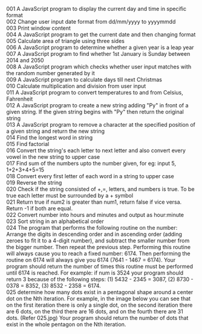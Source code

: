 001 A JavaScript program to display the current day and time in specific format <br/>
002 Change user input date format from dd/mm/yyyy to yyyymmdd <br/>
003 Print window content <br/>
004 A JavaScript program to get the current date and then changing format <br/>
005 Calculate area of triangle using three sides <br/>
006 A JavaScript program to determine whether a given year is a leap year <br/>
007 A JavaScript program to find whether 1st January is Sunday between 2014 and 2050 <br/>
008 A JavaScript program which checks whether user input matches with the random number generated by it <br/>
009 A JavaScript program to calculate days till next Christmas <br/>
010 Calculate multiplication and division from user input <br/>
011 A JavaScript program to convert temperatures to and from Celsius, Fahrenheit <br/>
012 A JavaScript program to create a new string adding "Py" in front of a given string. If the given string begins with "Py" then return the original string <br/>
013 A JavaScript program to remove a character at the specified position of a given string and return the new string <br/>
014 Find the longest word in string<br/>
015 Find factorial</br>
016 Convert the string's each letter to next letter and also convert every vowel in the new string to upper case<br/>
017 Find sum of the numbers upto the number given, for eg: input 5, 1+2+3+4+5=15 <br/>
018 Convert every first letter of each word in a string to upper case<br/>
019 Reverse the string<br/>
020 Check if the string consisted of +,=, letters, and numbers is true. To be true each letter must be surrounded by a + symbol<br/>
021 Return true if num2 is greater than num1, return false if vice versa. Return -1 if both are equal.<br/>
022 Convert number into hours and minutes and output as hour:minute<br/>
023 Sort string in  an alphabetical order<br/>
024 The program that performs the following routine on the number: Arrange the digits in descending order and in ascending order (adding zeroes to fit it to a 4-digit number), and subtract the smaller number from the bigger number. Then repeat the previous step. Performing this routine will always cause you to reach a fixed number: 6174. Then performing the routine on 6174 will always give you 6174 (7641 - 1467 = 6174). Your program should return the number of times this routine must be performed until 6174 is reached. For example: if num is 3524 your program should return 3 because of the following steps: (1) 5432 - 2345 = 3087, (2) 8730 - 0378 = 8352, (3) 8532 - 2358 = 6174.<br/>
025 determine how many dots exist in a pentagonal shape around a center dot on the Nth iteration. For example, in the image below you can see that on the first iteration there is only a single dot, on the second iteration there are 6 dots, on the third there are 16 dots, and on the fourth there are 31 dots. (Refer 025.jpg) 
    Your program should return the number of dots that exist in the whole pentagon on the Nth iteration. 
    